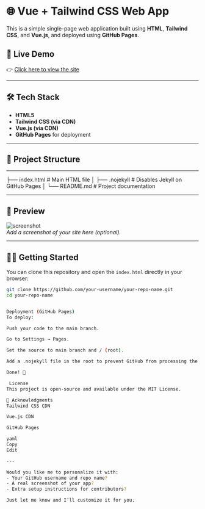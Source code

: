 # 🌐 Vue + Tailwind CSS Web App

This is a simple single-page web application built using **HTML**, **Tailwind CSS**, and **Vue.js**, and deployed using **GitHub Pages**.

## 🚀 Live Demo

👉 [Click here to view the site](https://yravikanthh.github.io/employee-Onboarding-Role-Mapping-System/)  


---

## 🛠 Tech Stack

- **HTML5**
- **Tailwind CSS (via CDN)**
- **Vue.js (via CDN)**
- **GitHub Pages** for deployment

---

## 📁 Project Structure

---

├── index.html # Main HTML file
│ ├── .nojekyll # Disables Jekyll on GitHub Pages
│ └── README.md # Project documentation
   

---

## 📸 Preview

![screenshot](screenshot.png)  
_Add a screenshot of your site here (optional)._

---

## 🧑‍💻 Getting Started

You can clone this repository and open the `index.html` directly in your browser:

```bash
git clone https://github.com/your-username/your-repo-name.git
cd your-repo-name


Deployment (GitHub Pages)
To deploy:

Push your code to the main branch.

Go to Settings → Pages.

Set the source to main branch and / (root).

Add a .nojekyll file in the root to prevent GitHub from processing the files with Jekyll.

Done! 🎉

 License
This project is open-source and available under the MIT License.

🙌 Acknowledgments
Tailwind CSS CDN

Vue.js CDN

GitHub Pages

yaml
Copy
Edit

---

Would you like me to personalize it with:
- Your GitHub username and repo name?
- A real screenshot of your app?
- Extra setup instructions for contributors?

Just let me know and I’ll customize it for you.
